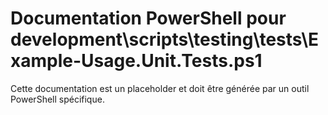 # Documentation PowerShell pour development\scripts\testing\tests\Example-Usage.Unit.Tests.ps1

Cette documentation est un placeholder et doit être générée par un outil PowerShell spécifique.
